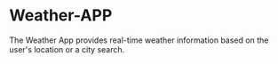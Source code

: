 # Weather-APP
The Weather App provides real-time weather information based on the user's location or a city search.
